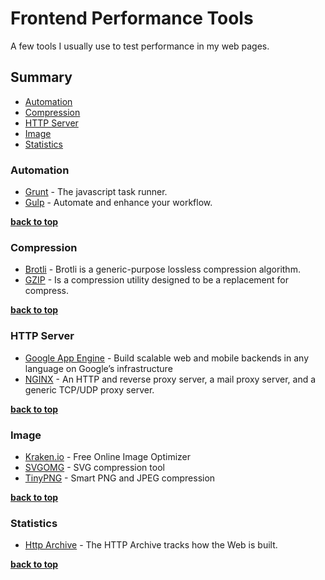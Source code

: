 Frontend Performance Tools
==============

A few tools I usually use to test performance in my web pages.

## Summary

- [Automation](#automation)
- [Compression](#compression)
- [HTTP Server](#http-server)
- [Image](#image)
- [Statistics](#statistics)


### Automation

- [Grunt](https://gruntjs.com/) - The javascript task runner.
- [Gulp](http://gulpjs.com/) - Automate and enhance your workflow.

**[back to top](#summary)**


### Compression

- [Brotli](https://github.com/google/brotli) - Brotli is a generic-purpose lossless compression algorithm.
- [GZIP](http://www.gzip.org/) - Is a compression utility designed to be a replacement for compress.

**[back to top](#summary)**


### HTTP Server

- [Google App Engine](https://cloud.google.com/appengine/) - Build scalable web and mobile backends in any language on Google’s infrastructure
- [NGINX](https://nginx.org/en/) - An HTTP and reverse proxy server, a mail proxy server, and a generic TCP/UDP proxy server.

**[back to top](#summary)**

### Image

- [Kraken.io](https://kraken.io/web-interface) - Free Online Image Optimizer
- [SVGOMG](https://jakearchibald.github.io/svgomg/) - SVG compression tool
- [TinyPNG](https://tinypng.com/) - Smart PNG and JPEG compression

**[back to top](#summary)**


### Statistics

- [Http Archive](http://httparchive.org/) - The HTTP Archive tracks how the Web is built.

**[back to top](#summary)**

